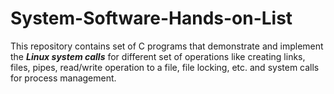 # System-Software-Hands-on-List
This repository contains set of C programs that demonstrate and implement the ***Linux system calls*** for different set of operations like creating links, files, pipes, read/write operation to a file, file locking, etc. and system calls for process management.
